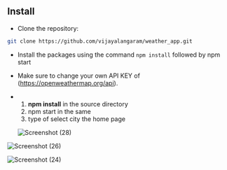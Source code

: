 
## Install
- Clone the repository:

```bash
git clone https://github.com/vijayalangaram/weather_app.git

```
- Install the packages using the command `npm install` followed by npm start
- Make sure to change your own API KEY of  (https://openweathermap.org/api).
- 1. **npm install** in the source directory
  2. npm start in the same
  3. type of select city the home page
  

   ![Screenshot (28)](https://github.com/vijayalangaram/weather_app/assets/48197654/c5cb2f5f-a812-421c-9302-32c87f95bc5c)

![Screenshot (26)](https://github.com/vijayalangaram/weather_app/assets/48197654/38e7ab0c-5e07-4c0b-88d9-154f23d45021)

  
![Screenshot (24)](https://github.com/vijayalangaram/weather_app/assets/48197654/057579ff-86b7-4223-ab0b-3f834384c50c)
